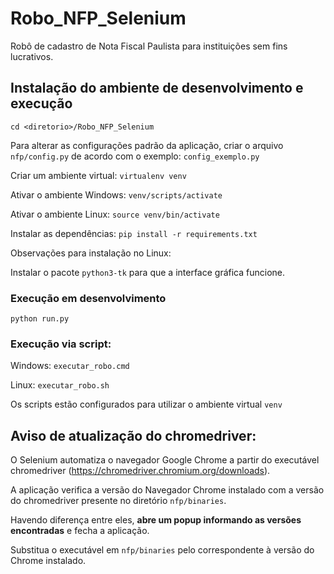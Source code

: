 # Robo_NFP_Selenium

Robô de cadastro de Nota Fiscal Paulista para instituições sem fins lucrativos.


## Instalação do ambiente de desenvolvimento e execução

`cd <diretorio>/Robo_NFP_Selenium`

Para alterar as configurações padrão da aplicação, criar o arquivo `nfp/config.py` de acordo com o exemplo: `config_exemplo.py`

Criar um ambiente virtual: 
`virtualenv venv`

Ativar o ambiente Windows: 
`venv/scripts/activate` 

Ativar o ambiente Linux: 
`source venv/bin/activate`

Instalar as dependências: 
`pip install -r requirements.txt`

Observações para instalação no Linux:

Instalar o pacote `python3-tk` para que a interface gráfica funcione.


### Execução em desenvolvimento

`python run.py`


### Execução via script:

Windows: 
`executar_robo.cmd`

Linux: 
`executar_robo.sh`

Os scripts estão configurados para utilizar o ambiente virtual `venv`


## Aviso de atualização do chromedriver:

O Selenium automatiza o navegador Google Chrome a partir do executável chromedriver (https://chromedriver.chromium.org/downloads).

A aplicação verifica a versão do Navegador Chrome instalado com a versão do chromedriver presente no diretório `nfp/binaries`.

Havendo diferença entre eles, **abre um popup informando as versões encontradas** e fecha a aplicação.

Substitua o executável em `nfp/binaries` pelo correspondente à versão do Chrome instalado.